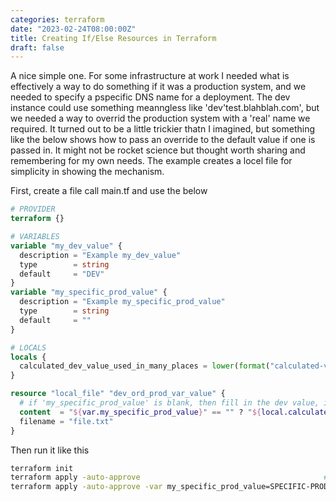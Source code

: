 ```yaml
---
categories: terraform
date: "2023-02-24T08:00:00Z"
title: Creating If/Else Resources in Terraform
draft: false
---
```


A nice simple one. For some infrastructure at work I needed what is effectively a way to do something if it was a production system, and we needed to specify a pspecific DNS name for a deployment. The dev instance could use something meanngless like 'dev'test.blahblah.com', but we needed a way to overrid the production system with a 'real' name we required. It turned out to be a little trickier thatn I imagined, but something like the below shows how to pass an override to the default value if one is passed in. It might not be rocket science but thought worth sharing and remembering for my own needs. The example creates a locel file for simplicity in showing the mechanism.

First, create a file call main.tf and use the below

```terraform
# PROVIDER
terraform {}

# VARIABLES
variable "my_dev_value" {
  description = "Example my_dev_value"
  type        = string
  default     = "DEV"
}
variable "my_specific_prod_value" {
  description = "Example my_specific_prod_value"
  type        = string
  default     = ""
}

# LOCALS
locals {
  calculated_dev_value_used_in_many_places = lower(format("calculated-value-%s", var.my_dev_value))
}

resource "local_file" "dev_ord_prod_var_value" {
  # if 'my_specific_prod_value' is blank, then fill in the dev value, if it is prod, put in the prod value
  content  = "${var.my_specific_prod_value}" == "" ? "${local.calculated_dev_value_used_in_many_places}" : "${var.my_specific_prod_value}"
  filename = "file.txt"
}
```

Then run it like this

```bash
terraform init
terraform apply -auto-approve                                         # Uses the default value
terraform apply -auto-approve -var my_specific_prod_value=SPECIFIC-PROD-VALUE  # Uses the passed value
```
